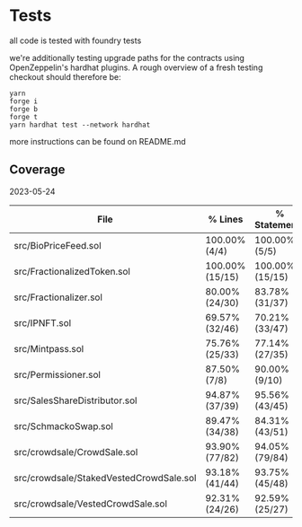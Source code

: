# Tests

all code is tested with foundry tests

we're additionally testing upgrade paths for the contracts using OpenZeppelin's hardhat plugins. A rough overview of a fresh testing checkout should therefore be:

```
yarn
forge i
forge b
forge t
yarn hardhat test --network hardhat
```

more instructions can be found on README.md

## Coverage

2023-05-24

| File                                    | % Lines         | % Statements    | % Branches     | % Funcs        |
| --------------------------------------- | --------------- | --------------- | -------------- | -------------- |
| src/BioPriceFeed.sol                    | 100.00% (4/4)   | 100.00% (5/5)   | 100.00% (0/0)  | 100.00% (2/2)  |
| src/FractionalizedToken.sol             | 100.00% (15/15) | 100.00% (15/15) | 100.00% (2/2)  | 100.00% (8/8)  |
| src/Fractionalizer.sol                  | 80.00% (24/30)  | 83.78% (31/37)  | 80.00% (8/10)  | 83.33% (5/6)   |
| src/IPNFT.sol                           | 69.57% (32/46)  | 70.21% (33/47)  | 77.78% (14/18) | 71.43% (10/14) |
| src/Mintpass.sol                        | 75.76% (25/33)  | 77.14% (27/35)  | 62.50% (10/16) | 78.57% (11/14) |
| src/Permissioner.sol                    | 87.50% (7/8)    | 90.00% (9/10)   | 100.00% (2/2)  | 60.00% (3/5)   |
| src/SalesShareDistributor.sol           | 94.87% (37/39)  | 95.56% (43/45)  | 94.44% (17/18) | 71.43% (5/7)   |
| src/SchmackoSwap.sol                    | 89.47% (34/38)  | 84.31% (43/51)  | 86.36% (19/22) | 75.00% (6/8)   |
| src/crowdsale/CrowdSale.sol             | 93.90% (77/82)  | 94.05% (79/84)  | 84.21% (32/38) | 92.86% (13/14) |
| src/crowdsale/StakedVestedCrowdSale.sol | 93.18% (41/44)  | 93.75% (45/48)  | 80.00% (16/20) | 100.00% (6/6)  |
| src/crowdsale/VestedCrowdSale.sol       | 92.31% (24/26)  | 92.59% (25/27)  | 85.71% (12/14) | 100.00% (5/5)  |
